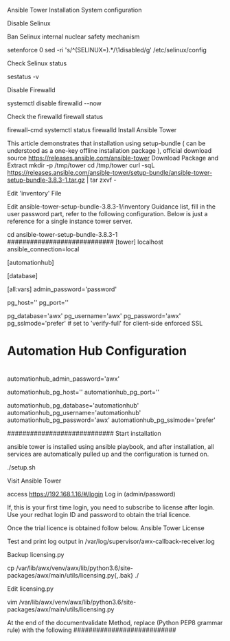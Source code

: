 Ansible Tower Installation
System configuration

Disable Selinux

Ban Selinux internal nuclear safety mechanism

setenforce 0 sed -ri 's/^(SELINUX=).*/\1disabled/g' /etc/selinux/config

Check Selinux status

sestatus -v

Disable Firewalld

systemctl disable firewalld --now

Check the firewalld firewall status

firewall-cmd 
systemctl status firewalld
Install Ansible Tower

This article demonstrates that installation using setup-bundle ( can be understood as a one-key offline installation package ), official download source https://releases.ansible.com/ansible-tower
Download Package and Extract
mkdir -p /tmp/tower
cd /tmp/tower
curl -sqL https://releases.ansible.com/ansible-tower/setup-bundle/ansible-tower-setup-bundle-3.8.3-1.tar.gz | tar zxvf -

Edit 'inventory' File

Edit ansible-tower-setup-bundle-3.8.3-1/inventory Guidance list, fill in the user password part, refer to the following configuration. Below is just a reference for a single instance tower server.

cd ansible-tower-setup-bundle-3.8.3-1
############################
[tower]
localhost ansible_connection=local

[automationhub]

[database]

[all:vars]
admin_password='password'

pg_host=''
pg_port=''

pg_database='awx'
pg_username='awx'
pg_password='awx'
pg_sslmode='prefer'  # set to 'verify-full' for client-side enforced SSL

# Automation Hub Configuration
#

automationhub_admin_password='awx'

automationhub_pg_host=''
automationhub_pg_port=''

automationhub_pg_database='automationhub'
automationhub_pg_username='automationhub'
automationhub_pg_password='awx'
automationhub_pg_sslmode='prefer'

############################
Start installation

ansible tower is installed using ansible playbook, and after installation, all services are automatically pulled up and the configuration is turned on.

./setup.sh

Visit Ansible Tower

access https://192.168.1.16/#/login Log in (admin/password)

If, this is your first time login, you need to subscribe to license after login. Use your redhat login ID and password to obtain the trial licence.

Once the trial licence is obtained  follow below.
Ansible Tower License

Test and print log output in 
/var/log/supervisor/awx-callback-receiver.log

Backup licensing.py

cp /var/lib/awx/venv/awx/lib/python3.6/site-packages/awx/main/utils/licensing.py{,.bak} ./

Edit licensing.py

vim /var/lib/awx/venv/awx/lib/python3.6/site-packages/awx/main/utils/licensing.py

At the end of the documentvalidate Method, replace (Python PEP8 grammar rule) with the following
###########################
